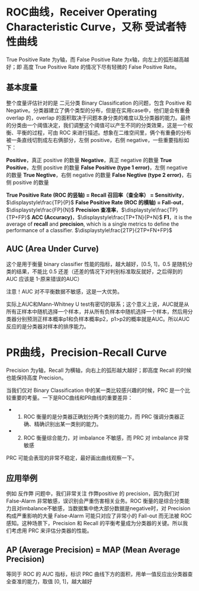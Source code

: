 # ROC曲线，Receiver Operating Characteristic Curve，又称 受试者特性曲线  
True Positive Rate 为y轴，而 False Positive Rate 为x轴，向左上的弧形越高越好；即 高度 True Positive Rate 的情况下尽有轻微的 False Positive Rate。

## 基本度量
整个度量评估针对的是 二元分类 Binary Classification 的问题，包含 Positive 和 Negative。分类器建立了俩个类型的分布，但是在实用case中，他们是会有重叠 overlap 的，overlap 的面积取决于问题本身分类的难度以及分类器的能力。最终的分类由一个阈值决定，我们调整这个阈值可以产生不同的分类效果，这是一个权衡、平衡的过程，可由 ROC 来进行描述。想象在二维空间里，俩个有重叠的分布被一条直线切割成左右俩部分，左侧 positive，右侧 negative，一些重要指标如下：

**Positive**，真正 positive 的数量
**Negative**，真正 negative 的数量
**True Positive**，左侧 positive 的数量
**False Positive (type 1 error)**，左侧 negative 的数量
**True Negtive**，右侧 negative 的数量
**False Negtive (type 2 error)**，右侧 positive 的数量

**True Positive Rate (ROC 的竖轴) = Recall 召回率（查全率） = Sensitivity**，$\displaystyle\frac{TP}{P}$
**False Positive Rate (ROC 的横轴) = Fall-out**，$\displaystyle\frac{FP}{N}$
**Precision 查准率**，$\displaystyle\frac{TP}{TP+FP}$
**ACC (Accuracy)**，$\displaystyle\frac{TP+TN}{P+N}$
**F1**，it is the average of **recall** and **precision**, which is a single metrics to define the performance of a classifier.
$\displaystyle\frac{2TP}{2TP+FN+FP}$

## AUC (Area Under Curve)
这个是用于衡量 binary classifier 性能的指标，越大越好，[0.5, 1]，0.5 是随机分类的结果，不能比 0.5 还差（还差的情况下对判别标准取反就好，之后得到的 AUC 应该是 1-原来错误的AUC）

注意！AUC 对不平衡数据不敏感，这是一大优势。

实际上AUC和Mann-Whitney U test有密切的联系；这个意义上说，AUC就是从所有正样本中随机选择一个样本，并从所有负样本中随机选择一个样本，然后用分类器分别预测正样本概率p1和负样本概率p2，p1>p2的概率就是AUC。所以AUC反应的是分类器对样本的排序能力。

# PR曲线，Precision-Recall Curve 
Precision 为y轴，Recall 为横轴，向右上的弧形越大越好；即高度 Recall 的时候也能保持高度 Precision。

当我们仅对 Binary Classification 中的某一类比较感兴趣的时候，PRC 是一个比较重要的考量。一下是ROC曲线和PR曲线的重要差异：
- 1. ROC 衡量的是分类器正确划分两个类别的能力，而 PRC 强调分类器正确、精确识别出某一类别的能力。
- 2. ROC 衡量综合能力，对 imbalance 不敏感，而 PRC 对 imbalance 非常敏感

PRC 可能会表现的非常不稳定，最好画出曲线观察一下。

## 应用举例
例如 反作弊 问题中，我们非常关注 作弊positive 的 precision，因为我们对 False-Alarm 非常敏感，误识别会严重伤害相关业务。ROC 衡量的是综合分类能力且对imbalance不敏感，当数据集中绝大部分数据是negative时，对 Precision 构成严重影响的大量 False-Alarm 可能只对应了非常小的 Fall-out 而无法被 ROC 感知。这种场景下，Precision 和 Recall 的平衡考量成为分类器的关键。所以我们考虑用 PRC 来评估分类器的性能。

## AP (Average Precision) = MAP (Mean Average Precision)
等同于 ROC 的 AUC 指标，标识 PRC 曲线下方的面积，用单一值反应出分类器查全查准的能力，取值 [0, 1]，越大越好

